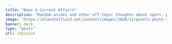 ```yaml
---
title: "News & Current Affairs"
description: "Random asides and other off-topic thoughts about sport, politics and global affairs"
image: "https://alanchatfield.net/content/images/2020/12/pexels-photo-1166657.jpg"
banner: dark
type: "posts"
url: /opinion
---
```

